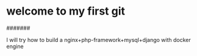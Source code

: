 # welcome to my first git

#######

I will try how to build a nginx+php-framework+mysql+django with docker engine   